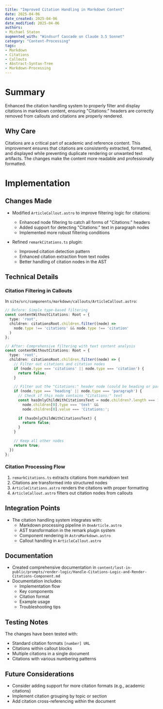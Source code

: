 ```yaml
---
title: "Improved Citation Handling in Markdown Content"
date: 2025-04-06
date_created: 2025-04-06
date_modified: 2025-04-06
authors: 
- Michael Staton
augmented_with: "Windsurf Cascade on Claude 3.5 Sonnet"
category: "Content-Processing"
tags: 
- Markdown
- Citations
- Callouts
- Abstract-Syntax-Tree
- Markdown-Processing
---
```


# Summary
Enhanced the citation handling system to properly filter and display citations in markdown content, ensuring "Citations:" headers are correctly removed from callouts and citations are properly rendered.

## Why Care
Citations are a critical part of academic and reference content. This improvement ensures that citations are consistently extracted, formatted, and displayed while preventing duplicate rendering or unwanted text artifacts. The changes make the content more readable and professionally formatted.

# Implementation

## Changes Made
- Modified `ArticleCallout.astro` to improve filtering logic for citations:
  - Enhanced node filtering to catch all forms of "Citations:" headers
  - Added support for detecting "Citations:" text in paragraph nodes
  - Implemented more robust filtering conditions

- Refined `remarkCitations.ts` plugin:
  - Improved citation detection pattern
  - Enhanced citation extraction from text nodes
  - Better handling of citation nodes in the AST

## Technical Details

### Citation Filtering in Callouts
In `site/src/components/markdown/callouts/ArticleCallout.astro`:
```typescript
// Before: Simple type-based filtering
const contentWithoutCitations: Root = {
  type: 'root',
  children: citationsRoot.children.filter((node) => 
    node.type !== 'citations' && node.type !== 'citation'
  )
};

// After: Comprehensive filtering with text content analysis
const contentWithoutCitations: Root = {
  type: 'root',
  children: citationsRoot.children.filter((node) => {
    // Filter out citations and citation nodes
    if (node.type === 'citations' || node.type === 'citation') {
      return false;
    }
    
    // Filter out the "Citations:" header node (could be heading or paragraph)
    if (node.type === 'heading' || node.type === 'paragraph') {
      // Check if this node contains "Citations:" text
      const hasOnlyChildWithCitationsText = node.children?.length === 1 && 
        node.children[0].type === 'text' && 
        node.children[0].value === 'Citations:';
      
      if (hasOnlyChildWithCitationsText) {
        return false;
      }
    }
    
    // Keep all other nodes
    return true;
  })
};
```

### Citation Processing Flow
1. `remarkCitations.ts` extracts citations from markdown text
2. Citations are transformed into structured nodes
3. `ArticleCitations.astro` renders the citations with proper formatting
4. `ArticleCallout.astro` filters out citation nodes from callouts

## Integration Points
- The citation handling system integrates with:
  - Markdown processing pipeline in `OneArticle.astro`
  - AST transformation in the remark plugin system
  - Component rendering in `AstroMarkdown.astro`
  - Callout handling in `ArticleCallout.astro`

## Documentation
- Created comprehensive documentation in `content/lost-in-public/prompts/render-logic/Handle-Citations-Logic-and-Render-Citations-Component.md`
- Documentation includes:
  - Implementation flow
  - Key components
  - Citation format
  - Example usage
  - Troubleshooting tips

## Testing Notes
The changes have been tested with:
- Standard citation formats `[number] URL`
- Citations within callout blocks
- Multiple citations in a single document
- Citations with various numbering patterns

## Future Considerations
- Consider adding support for more citation formats (e.g., academic citations)
- Implement citation grouping by topic or section
- Add citation cross-referencing within the document
